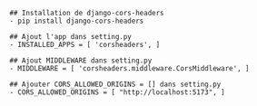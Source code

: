     ## Installation de django-cors-headers
    - pip install django-cors-headers

    ## Ajout l'app dans setting.py
    - INSTALLED_APPS = [ 'corsheaders', ]

    ## Ajout MIDDLEWARE dans setting.py
    - MIDDLEWARE = [ 'corsheaders.middleware.CorsMiddleware', ]

    ## Ajouter CORS_ALLOWED_ORIGINS = [] dans setting.py
    - CORS_ALLOWED_ORIGINS = [ "http://localhost:5173", ]